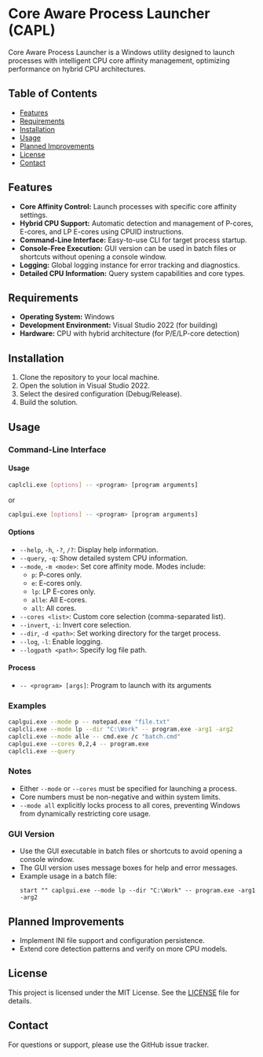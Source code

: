 # Core Aware Process Launcher (CAPL)

Core Aware Process Launcher is a Windows utility designed to launch processes with intelligent CPU core affinity management, optimizing performance on hybrid CPU architectures.

## Table of Contents
- [Features](#features)
- [Requirements](#requirements)
- [Installation](#installation)
- [Usage](#usage)
- [Planned Improvements](#planned-improvements)
- [License](#license)
- [Contact](#contact)

## Features
- **Core Affinity Control:** Launch processes with specific core affinity settings.
- **Hybrid CPU Support:** Automatic detection and management of P-cores, E-cores, and LP E-cores using CPUID instructions.
- **Command-Line Interface:** Easy-to-use CLI for target process startup.
- **Console-Free Execution:** GUI version can be used in batch files or shortcuts without opening a console window.
- **Logging:** Global logging instance for error tracking and diagnostics.
- **Detailed CPU Information:** Query system capabilities and core types.

## Requirements
- **Operating System:** Windows
- **Development Environment:** Visual Studio 2022 (for building)
- **Hardware:** CPU with hybrid architecture (for P/E/LP-core detection)

## Installation
1. Clone the repository to your local machine.
2. Open the solution in Visual Studio 2022.
3. Select the desired configuration (Debug/Release).
4. Build the solution.

## Usage
### Command-Line Interface
#### Usage
```bash
caplcli.exe [options] -- <program> [program arguments]
```
or
```bash
caplgui.exe [options] -- <program> [program arguments]
```
#### Options
- `--help`, `-h`, `-?`, `/?`: Display help information.
- `--query`, `-q`: Show detailed system CPU information.
- `--mode`, `-m <mode>`: Set core affinity mode. Modes include:
  - `p`: P-cores only.
  - `e`: E-cores only.
  - `lp`: LP E-cores only.
  - `alle`: All E-cores.
  - `all`: All cores.
- `--cores <list>`: Custom core selection (comma-separated list).
- `--invert`, `-i`: Invert core selection.
- `--dir`, `-d <path>`: Set working directory for the target process.
- `--log`, `-l`: Enable logging.
- `--logpath <path>`: Specify log file path.

#### Process
- `-- <program> [args]`: Program to launch with its arguments

### Examples
```bash
caplgui.exe --mode p -- notepad.exe "file.txt"
caplcli.exe --mode lp --dir "C:\Work" -- program.exe -arg1 -arg2
caplcli.exe --mode alle -- cmd.exe /c "batch.cmd"
caplgui.exe --cores 0,2,4 -- program.exe
caplcli.exe --query
```

### Notes
- Either `--mode` or `--cores` must be specified for launching a process.
- Core numbers must be non-negative and within system limits.
- `--mode all` explicitly locks process to all cores, preventing Windows from dynamically restricting core usage.

### GUI Version
- Use the GUI executable in batch files or shortcuts to avoid opening a console window.
- The GUI version uses message boxes for help and error messages.
- Example usage in a batch file:
   ```batch
   start "" caplgui.exe --mode lp --dir "C:\Work" -- program.exe -arg1 -arg2
   ```

## Planned Improvements
- Implement INI file support and configuration persistence.
- Extend core detection patterns and verify on more CPU models.

## License
This project is licensed under the MIT License. See the [LICENSE](LICENSE) file for details.

## Contact
For questions or support, please use the GitHub issue tracker.
